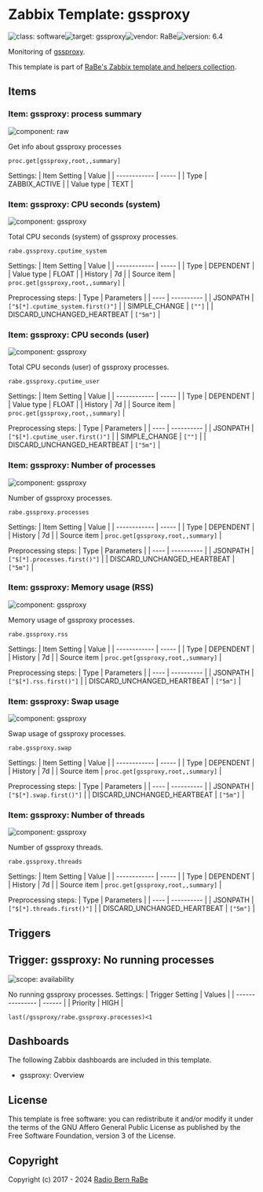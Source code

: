 # Zabbix Template: gssproxy

![class: software](https://img.shields.io/badge/class-software-00c9bf)![target: gssproxy](https://img.shields.io/badge/target-gssproxy-00c9bf)![vendor: RaBe](https://img.shields.io/badge/vendor-RaBe-00c9bf)![version: 6.4](https://img.shields.io/badge/version-6.4-00c9bf)

Monitoring of [gssproxy](https://pagure.io/gssproxy).

This template is part of [RaBe's Zabbix template and helpers
collection](https://github.com/radiorabe/rabe-zabbix).


## Items

### Item: gssproxy: process summary

![component: raw](https://img.shields.io/badge/component-raw-00c9bf)

Get info about gssproxy processes

```
proc.get[gssproxy,root,,summary]
```

Settings:
| Item Setting | Value |
| ------------ | ----- |
| Type | ZABBIX_ACTIVE |
| Value type | TEXT |

### Item: gssproxy: CPU seconds (system)

![component: gssproxy](https://img.shields.io/badge/component-gssproxy-00c9bf)

Total CPU seconds (system) of gssproxy processes.

```
rabe.gssproxy.cputime_system
```

Settings:
| Item Setting | Value |
| ------------ | ----- |
| Type | DEPENDENT |
| Value type | FLOAT |
| History | 7d |
| Source item | `proc.get[gssproxy,root,,summary]` |

Preprocessing steps:
| Type | Parameters |
| ---- | ---------- |
| JSONPATH | `["$[*].cputime_system.first()"]` |
| SIMPLE_CHANGE | `[""]` |
| DISCARD_UNCHANGED_HEARTBEAT | `["5m"]` |

### Item: gssproxy: CPU seconds (user)

![component: gssproxy](https://img.shields.io/badge/component-gssproxy-00c9bf)

Total CPU seconds (user) of gssproxy processes.

```
rabe.gssproxy.cputime_user
```

Settings:
| Item Setting | Value |
| ------------ | ----- |
| Type | DEPENDENT |
| Value type | FLOAT |
| History | 7d |
| Source item | `proc.get[gssproxy,root,,summary]` |

Preprocessing steps:
| Type | Parameters |
| ---- | ---------- |
| JSONPATH | `["$[*].cputime_user.first()"]` |
| SIMPLE_CHANGE | `[""]` |
| DISCARD_UNCHANGED_HEARTBEAT | `["5m"]` |

### Item: gssproxy: Number of processes

![component: gssproxy](https://img.shields.io/badge/component-gssproxy-00c9bf)

Number of gssproxy processes.

```
rabe.gssproxy.processes
```

Settings:
| Item Setting | Value |
| ------------ | ----- |
| Type | DEPENDENT |
| History | 7d |
| Source item | `proc.get[gssproxy,root,,summary]` |

Preprocessing steps:
| Type | Parameters |
| ---- | ---------- |
| JSONPATH | `["$[*].processes.first()"]` |
| DISCARD_UNCHANGED_HEARTBEAT | `["5m"]` |

### Item: gssproxy: Memory usage (RSS)

![component: gssproxy](https://img.shields.io/badge/component-gssproxy-00c9bf)

Memory usage of gssproxy processes.

```
rabe.gssproxy.rss
```

Settings:
| Item Setting | Value |
| ------------ | ----- |
| Type | DEPENDENT |
| History | 7d |
| Source item | `proc.get[gssproxy,root,,summary]` |

Preprocessing steps:
| Type | Parameters |
| ---- | ---------- |
| JSONPATH | `["$[*].rss.first()"]` |
| DISCARD_UNCHANGED_HEARTBEAT | `["5m"]` |

### Item: gssproxy: Swap usage

![component: gssproxy](https://img.shields.io/badge/component-gssproxy-00c9bf)

Swap usage of gssproxy processes.

```
rabe.gssproxy.swap
```

Settings:
| Item Setting | Value |
| ------------ | ----- |
| Type | DEPENDENT |
| History | 7d |
| Source item | `proc.get[gssproxy,root,,summary]` |

Preprocessing steps:
| Type | Parameters |
| ---- | ---------- |
| JSONPATH | `["$[*].swap.first()"]` |
| DISCARD_UNCHANGED_HEARTBEAT | `["5m"]` |

### Item: gssproxy: Number of threads

![component: gssproxy](https://img.shields.io/badge/component-gssproxy-00c9bf)

Number of gssproxy threads.

```
rabe.gssproxy.threads
```

Settings:
| Item Setting | Value |
| ------------ | ----- |
| Type | DEPENDENT |
| History | 7d |
| Source item | `proc.get[gssproxy,root,,summary]` |

Preprocessing steps:
| Type | Parameters |
| ---- | ---------- |
| JSONPATH | `["$[*].threads.first()"]` |
| DISCARD_UNCHANGED_HEARTBEAT | `["5m"]` |

## Triggers

## Trigger: gssproxy: No running processes

![scope: availability](https://img.shields.io/badge/scope-availability-00c9bf)

No running gssproxy processes.
Settings:
| Trigger Setting | Values |
| --------------- | ------ |
| Priority | HIGH |

```
last(/gssproxy/rabe.gssproxy.processes)<1
```

## Dashboards

The following Zabbix dashboards are included in this template.
* gssproxy: Overview

## License

This template is free software: you can redistribute it and/or modify it under
the terms of the GNU Affero General Public License as published by the Free
Software Foundation, version 3 of the License.

## Copyright

Copyright (c) 2017 - 2024 [Radio Bern RaBe](http://www.rabe.ch)
